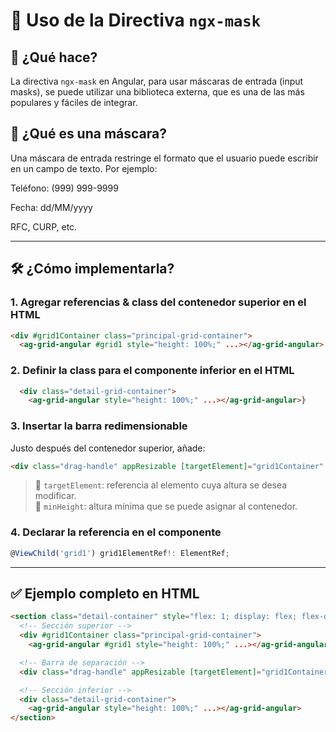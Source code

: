 # 📏 Uso de la Directiva `ngx-mask`

## 🎯 ¿Qué hace?

La directiva `ngx-mask` en Angular, para usar máscaras de entrada (input masks), se puede utilizar una biblioteca externa, que es una de las más populares y fáciles de integrar.

## 🔧 ¿Qué es una máscara?

Una máscara de entrada restringe el formato que el usuario puede escribir en un campo de texto. Por ejemplo:

  Teléfono: (999) 999-9999  

  Fecha: dd/MM/yyyy  
  
  RFC, CURP, etc.  

---

## 🛠️ ¿Cómo implementarla?

### 1. Agregar referencias & class del contenedor superior en el HTML

```html
<div #grid1Container class="principal-grid-container">
  <ag-grid-angular #grid1 style="height: 100%;" ...></ag-grid-angular>
```

### 2. Definir la class para el componente inferior en el HTML

```html
  <div class="detail-grid-container">
    <ag-grid-angular style="height: 100%;" ...></ag-grid-angular>}
```

### 3. Insertar la barra redimensionable

Justo después del contenedor superior, añade:

```html
<div class="drag-handle" appResizable [targetElement]="grid1Container" [minHeight]="200"></div>
```

> 🔸 `targetElement`: referencia al elemento cuya altura se desea modificar.  
> 🔸 `minHeight`: altura mínima que se puede asignar al contenedor.

### 4. Declarar la referencia en el componente

```ts
@ViewChild('grid1') grid1ElementRef!: ElementRef;
```

---

## ✅ Ejemplo completo en HTML

```html
<section class="detail-container" style="flex: 1; display: flex; flex-direction: column;">
  <!-- Sección superior -->
  <div #grid1Container class="principal-grid-container">
    <ag-grid-angular #grid1 style="height: 100%;" ...></ag-grid-angular>

  <!-- Barra de separación -->
  <div class="drag-handle" appResizable [targetElement]="grid1Container" [minHeight]="200"></div>

  <!-- Sección inferior -->
  <div class="detail-grid-container">
    <ag-grid-angular style="height: 100%;" ...></ag-grid-angular>
</section>
```
